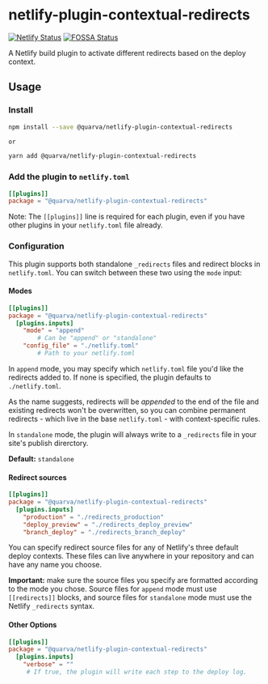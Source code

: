# netlify-plugin-contextual-redirects

[![Netlify Status](https://api.netlify.com/api/v1/badges/7b59f403-9e40-4608-998f-54adb49f6f51/deploy-status)](https://app.netlify.com/sites/pensive-kilby-959814/deploys) [![FOSSA Status](https://app.fossa.com/api/projects/git%2Bgithub.com%2Fquarva%2Fnetlify-plugin-contextual-redirects.svg?type=shield)](https://app.fossa.com/projects/git%2Bgithub.com%2Fquarva%2Fnetlify-plugin-contextual-redirects?ref=badge_shield)

A Netlify build plugin to activate different redirects based on the deploy context.

## Usage

### Install

```bash
npm install --save @quarva/netlify-plugin-contextual-redirects

or 

yarn add @quarva/netlify-plugin-contextual-redirects
```

### Add the plugin to `netlify.toml`

```toml
[[plugins]]
package = "@quarva/netlify-plugin-contextual-redirects"
```

Note: The `[[plugins]]` line is required for each plugin, even if you have other plugins in your `netlify.toml` file already.

### Configuration

This plugin supports both standalone `_redirects` files and redirect blocks in `netlify.toml`. You can switch between these two using the `mode` input:

#### Modes

```toml
[[plugins]]
package = "@quarva/netlify-plugin-contextual-redirects"
  [plugins.inputs]
  	"mode" = "append"
  		# Can be "append" or "standalone"
  	"config_file" = "./netlify.toml"
  		# Path to your netlify.toml
```

In `append` mode, you may specify which `netlify.toml` file you'd like the redirects added to. If none is specified, the plugin defaults to `./netlify.toml`.

As the name suggests, redirects will be *appended* to the end of the file and existing redirects won't be overwritten, so you can combine permanent redirects - which live in the base `netlify.toml` - with context-specific rules.

In `standalone` mode, the plugin will always write to a `_redirects` file in your site's publish direrctory. 

**Default:** `standalone`

#### Redirect sources

```toml
[[plugins]]
package = "@quarva/netlify-plugin-contextual-redirects"
  [plugins.inputs]
    "production" = "./redirects_production"
    "deploy_preview" = "./redirects_deploy_preview"
    "branch_deploy" = "./redirects_branch_deploy"
```

You can specify redirect source files for any of Netlify's three default deploy contexts. These files can live anywhere in your repository and can have any name you choose.

**Important:** make sure the source files you specify are formatted according to the mode you chose. Source files for `append` mode must use `[[redirects]]` blocks, and source files for `standalone` mode must use the Netlify `_redirects` syntax.

#### Other Options

```toml
[[plugins]]
package = "@quarva/netlify-plugin-contextual-redirects"
  [plugins.inputs]
    "verbose" = ""
     # If true, the plugin will write each step to the deploy log.
```